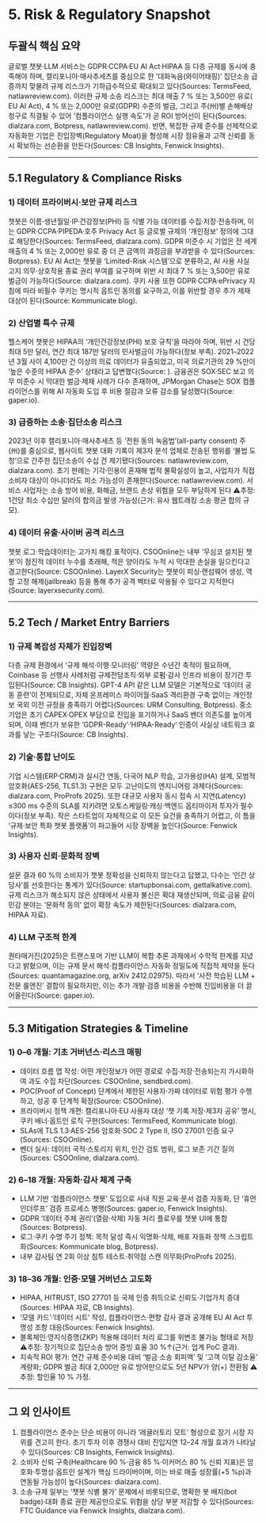 # 5. Risk & Regulatory Snapshot
## 두괄식 핵심 요약
글로벌 챗봇‧LLM 서비스는 GDPR·CCPA·EU AI Act·HIPAA 등 다층 규제를 동시에 충족해야 하며, 캘리포니아·매사추세츠를 중심으로 한 ‘대화녹음(와이어태핑)’ 집단소송 급증까지 맞물려 규제 리스크가 기하급수적으로 확대되고 있다(Sources: TermsFeed, natlawreview.com). 이러한 규제·소송 리스크는 최대 매출 7 % 또는 3,500만 유로( EU AI Act), 4 % 또는 2,000만 유로(GDPR) 수준의 벌금, 그리고 주(州)별 손해배상 청구로 직결될 수 있어 ‘컴플라이언스 실행 속도’가 곧 ROI 방어선이 된다(Sources: dialzara.com, Botpress, natlawreview.com). 반면, 복잡한 규제 준수를 선제적으로 자동화한 기업은 진입장벽(Regulatory Moat)을 형성해 시장 점유율과 고객 신뢰를 동시 확보하는 선순환을 만든다(Sources: CB Insights, Fenwick Insights).

---
## 5.1 Regulatory & Compliance Risks
### 1) 데이터 프라이버시·보안 규제 리스크
챗봇은 이름·생년월일·IP·건강정보(PHI) 등 식별 가능 데이터를 수집·저장·전송하며, 이는 GDPR·CCPA·PIPEDA·호주 Privacy Act 등 글로벌 규제의 ‘개인정보’ 정의에 그대로 해당한다(Sources: TermsFeed, dialzara.com). GDPR 미준수 시 기업은 전 세계 매출의 4 % 또는 2,000만 유로 중 더 큰 금액의 과징금을 부과받을 수 있다(Sources: Botpress). EU AI Act는 챗봇을 ‘Limited-Risk 시스템’으로 분류하고, AI 사용 사실 고지 의무·상호작용 종료 권리 부여를 요구하며 위반 시 최대 7 % 또는 3,500만 유로 벌금이 가능하다(Source: dialzara.com). 쿠키 사용 또한 GDPR·CCPA·ePrivacy 지침에 따라 비필수 쿠키는 명시적 옵트인 동의를 요구하고, 이를 위반할 경우 추가 제재 대상이 된다(Source: Kommunicate blog).

### 2) 산업별 특수 규제
헬스케어 챗봇은 HIPAA의 ‘개인건강정보(PHI) 보호 규칙’을 따라야 하며, 위반 시 건당 최대 5만 달러, 연간 최대 187만 달러의 민사벌금이 가능하다(정보 부족). 2021–2022년 3월 사이 4,100만 건 이상의 의료 데이터가 유출되었고, 미국 의료기관의 29 %만이 ‘높은 수준의 HIPAA 준수’ 상태라고 답변했다(Source: ). 금융권은 SOX·SEC 보고 의무 미준수 시 막대한 벌금·제재 사례가 다수 존재하며, JPMorgan Chase는 SOX 컴플라이언스를 위해 AI 자동화 도입 후 비용 절감과 오류 감소를 달성했다(Source: gaper.io).

### 3) 급증하는 소송·집단소송 리스크
2023년 이후 캘리포니아·매사추세츠 등 ‘전원 동의 녹음법’(all-party consent) 주(州)를 중심으로, 웹사이트 챗봇 대화 기록이 제3자 분석 업체로 전송된 행위를 ‘불법 도청’으로 간주한 집단소송이 수십 건 제기됐다(Sources: natlawreview.com, dialzara.com). 초기 판례는 기각·인용이 혼재해 법적 불확실성이 높고, 사업자가 직접 소비자 대상이 아니더라도 피소 가능성이 존재한다(Source: natlawreview.com). 서비스 사업자는 소송 방어 비용, 화해금, 브랜드 손상 위험을 모두 부담하게 된다 ⚠️추정: 1건당 최소 수십만 달러의 합의금 발생 가능성(근거: 유사 웹트래킹 소송 평균 합의 규모).

### 4) 데이터 유출·사이버 공격 리스크
챗봇 로그·학습데이터는 고가치 해킹 표적이다. CSOOnline는 내부 ‘무심코 설치된 챗봇’이 점진적 데이터 누수를 초래해, 적은 양이라도 누적 시 막대한 손실을 일으킨다고 경고한다(Source: CSOOnline). LayerX Security는 챗봇이 피싱·랜섬웨어 생성, 역할 고정 해제(jailbreak) 등을 통해 추가 공격 벡터로 악용될 수 있다고 지적한다(Source: layerxsecurity.com).

---
## 5.2 Tech / Market Entry Barriers
### 1) 규제 복잡성 자체가 진입장벽
다층 규제 환경에서 ‘규제 해석·이행·모니터링’ 역량은 수년간 축적이 필요하며, Coinbase 등 선행사 사례처럼 규제전담조직·외부 로펌·감사 인프라 비용이 장기간 투입된다(Source: CB Insights). GPT-4 API 같은 LLM 모델은 기본적으로 ‘데이터 공동 훈련’이 전제되므로, 자체 온프레미스 파이어월·SaaS 격리환경 구축 없이는 개인정보 국외 이전 규정을 충족하기 어렵다(Sources: URM Consulting, Botpress). 중소기업은 초기 CAPEX·OPEX 부담으로 진입을 포기하거나 SaaS 벤더 의존도를 높이게 되며, 이때 벤더가 보유한 ‘GDPR-Ready’·‘HIPAA-Ready’ 인증이 사실상 네트워크 효과를 낳는 구조다(Source: CB Insights).

### 2) 기술·통합 난이도
기업 시스템(ERP·CRM)과 실시간 연동, 다국어 NLP 학습, 고가용성(HA) 설계, 모범적 암호화(AES-256, TLS1.3) 구현은 모두 고난이도의 엔지니어링 과제다(Sources: dialzara.com, ProProfs 2025). 또한 대규모 사용자 동시 접속 시 지연(Latency) ≤300 ms 수준의 SLA를 지키려면 오토스케일링·캐싱·백엔드 옵티마이저 투자가 필수이다(정보 부족). 작은 스타트업이 자체적으로 이 모든 요건을 충족하기 어렵고, 이 틈을 ‘규제·보안 특화 챗봇 플랫폼’이 파고들어 시장 장벽을 높인다(Source: Fenwick Insights).

### 3) 사용자 신뢰·문화적 장벽
설문 결과 60 %의 소비자가 챗봇 정확성을 신뢰하지 않는다고 답했고, 다수는 ‘인간 상담사’를 선호한다는 통계가 있다(Source: startupbonsai.com, gettalkative.com). 규제 리스크가 해소되지 않은 상태에서 사용자 불신은 확대 재생산되며, 의료·금융 같이 민감 분야는 ‘문화적 동의’ 없이 확장 속도가 제한된다(Sources: dialzara.com, HIPAA 자료).

### 4) LLM 구조적 한계
퀀타매거진(2025)은 트랜스포머 기반 LLM이 복합 추론 과제에서 수학적 한계를 지녔다고 밝혔으며, 이는 규제 문서 해석·컴플라이언스 자동화 정밀도에 직접적 제약을 둔다(Sources: quantamagazine.org, arXiv 2412.02975). 따라서 ‘사전 학습된 LLM + 전문 룰엔진’ 결합이 필요하지만, 이는 추가 개발·검증 비용을 수반해 진입비용을 더 끌어올린다(Source: gaper.io).

---
## 5.3 Mitigation Strategies & Timeline
### 1) 0–6 개월: 기초 거버넌스·리스크 매핑
- 데이터 흐름 맵 작성: 어떤 개인정보가 어떤 경로로 수집·저장·전송되는지 가시화하여 과도 수집 차단(Sources: CSOOnline, sendbird.com). 
- POC(Proof of Concept) 단계에서 제한된 사용자·가짜 데이터로 위험 평가 수행하고, 성공 후 단계적 확장(Source: CSOOnline). 
- 프라이버시 정책 개편: 캘리포니아·EU 사용자 대상 ‘챗 기록 저장·제3자 공유’ 명시, 쿠키 배너·옵트인 로직 구현(Sources: TermsFeed, Kommunicate blog). 
- SLAs에 TLS 1.3·AES-256 암호화·SOC 2 Type II, ISO 27001 인증 요구(Sources: CSOOnline). 
- 벤더 실사: 데이터 국적·스토리지 위치, 인간 검토 범위, 로그 보존 기간 질의(Sources: CSOOnline, dialzara.com).

### 2) 6–18 개월: 자동화·감사 체계 구축
- LLM 기반 ‘컴플라이언스 챗봇’ 도입으로 사내 직원 교육·문서 검증 자동화, 단 ‘휴먼 인더루프’ 검증 프로세스 병행(Sources: gaper.io, Fenwick Insights). 
- GDPR ‘데이터 주체 권리’(열람·삭제) 자동 처리 플로우를 챗봇 UI에 통합(Sources: Botpress). 
- 로그·쿠키 수명 주기 정책: 목적 달성 즉시 익명화·삭제, 배포 자동화 정책 스크립트화(Sources: Kommunicate blog, Botpress). 
- 내부 감사팀 연 2회 이상 침투 테스트·취약점 스캔 의무화(ProProfs 2025).

### 3) 18–36 개월: 인증·모델 거버넌스 고도화
- HIPAA, HITRUST, ISO 27701 등 국제 인증 취득으로 신뢰도·기업가치 증대(Sources: HIPAA 자료, CB Insights). 
- ‘모델 카드’·‘데이터 시트’ 작성, 컴플라이언스·편향 감사 결과 공개해 EU AI Act 투명성 조항 대응(Sources: Fenwick Insights). 
- 블록체인·영지식증명(ZKP) 적용해 데이터 처리 로그를 위변조 불가능 형태로 저장 ⚠️추정: 장기적으로 집단소송 방어 증빙 효율 30 %↑(근거: 업계 PoC 결과). 
- 지속적 ROI 평가: 연간 규제 준수비용 대비 ‘벌금·소송 회피액’ 및 ‘고객 이탈 감소율’ 계량화; GDPR 벌금 최대 2,000만 유로 방어만으로도 5년 NPV가 양(+) 전환됨 ⚠️추정: 할인율 10 % 가정.

---
## 그 외 인사이트
1. 컴플라이언스 준수는 단순 비용이 아니라 ‘레귤러토리 모트’ 형성으로 장기 시장 지위를 견고히 한다. 초기 투자 이후 경쟁사 대비 진입지연 12–24 개월 효과가 나타날 수 있다(Sources: CB Insights, Fenwick Insights). 
2. 소비자 신뢰 구축(Healthcare 90 %·금융 85 %·이커머스 80 % 신뢰 지표)은 암호화·투명성·옵트인 설계가 핵심 드라이버이며, 이는 바로 매출 성장률(+5 %p)과 연동될 가능성이 높다(Sources: dialzara.com). 
3. 소송·규제 일부는 ‘챗봇 식별 불가’ 문제에서 비롯되므로, 명확한 봇 배지(bot badge)·대화 종료 권한 제공만으로도 위험을 상당 부분 저감할 수 있다(Sources: FTC Guidance via Fenwick Insights, dialzara.com).
